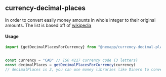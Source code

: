 ## currency-decimal-places

In order to convert easily money amounts in whole integer to their original amounts. The list is based off of [wikipedia](https://en.wikipedia.org/wiki/ISO_4217)

#### Usage

```javascript
import {getDecimalPlacesForCurrency} from "@nexapp/currency-decimal-places"


const currency = "CAD" // ISO 4217 currency code (3 letters)
const decimalPlaces = getDecimalPlacesForCurrency(currency)
// decimalPlaces is 2, you can use money libraries like Dinero to convert a cent amount to the desired decimal format

```
